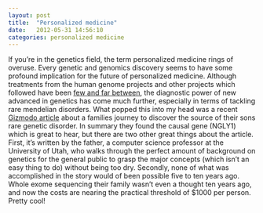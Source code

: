 ```yaml
---
layout: post
title:  "Personalized medicine"
date:   2012-05-31 14:56:10
categories: personalized medicine
---
```

If you’re in the genetics field, the term personalized medicine rings of overuse.  Every genetic and genomics discovery seems to have some profound implication for the future of personalized medicine.  Although treatments from the human genome projects and other projects which followed have been [few and far between](http://www.nytimes.com/2010/06/13/health/research/13genome.html?pagewanted=all), the diagnostic power of new advanced in genetics has come much further, especially in terms of tackling rare mendelian disorders.  What popped this into my head was a recent [Gizmodo article](http://gizmodo.com/5914305/hunting-down-my-sons-killer) about a families journey to discover the source of their sons rare genetic disorder.   In summary they found the causal gene (NGLY1) which is great to hear, but there are two other great things about the article.   First, it’s written by the father, a computer science professor at the University of Utah, who walks through the perfect amount of background on genetics for the general public to grasp the major concepts (which isn’t an easy thing to do) without being too dry.  Secondly, none of what was accomplished in the story would of been possible five to ten years ago.  Whole exome sequencing their family wasn’t even a thought ten years ago, and now the costs are nearing the practical threshold of $1000 per person.  Pretty cool!